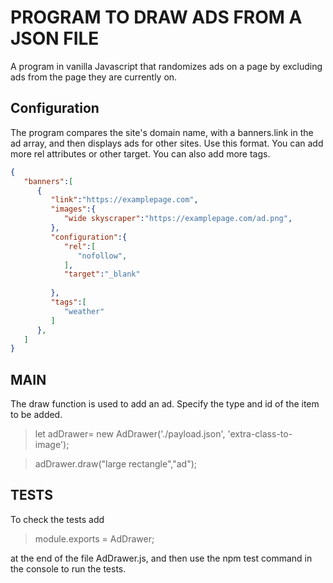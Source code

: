 # PROGRAM TO DRAW ADS FROM A JSON FILE

A program in vanilla Javascript that randomizes ads on a page by excluding ads from the page they are currently on. 

## Configuration

The program compares the site's domain name, with a banners.link in the ad array, and then displays ads for other sites. 
Use this format. You can add more rel attributes or other target. You can also add more tags. 

```json
{
   "banners":[
      {
         "link":"https://examplepage.com",
         "images":{
            "wide skyscraper":"https://examplepage.com/ad.png",
         },
         "configuration":{
            "rel":[
               "nofollow",
            ],
            "target":"_blank"
            
         },
         "tags":[
            "weather"
         ]
      },
   ]
}
```

## MAIN

The draw function is used to add an ad. Specify the type and id of the item to be added.

> let adDrawer= new AdDrawer('./payload.json', 'extra-class-to-image'); 

>  adDrawer.draw("large rectangle","ad");


## TESTS 

To check the tests add 

> module.exports = AdDrawer; 

at the end of the file AdDrawer.js, and then use the npm test command in the console to run the tests.

